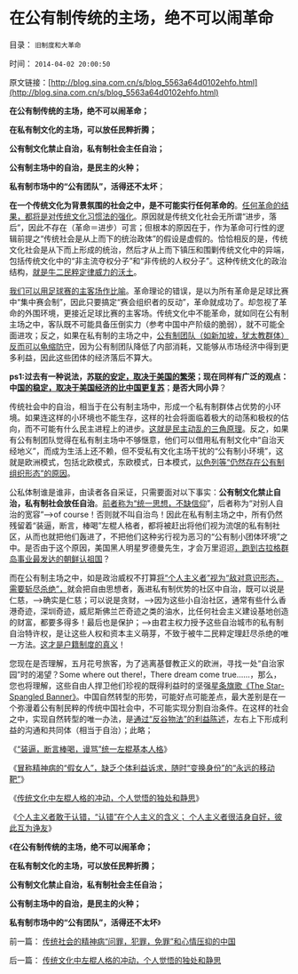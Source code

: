 # 在公有制传统的主场，绝不可以闹革命

目录： `旧制度和大革命` 

时间： `2014-04-02 20:00:50` 

原文链接：[http://blog.sina.com.cn/s/blog_5563a64d0102ehfo.html](http://blog.sina.com.cn/s/blog_5563a64d0102ehfo.html)

**在公有制传统的主场，绝不可以闹革命；**

**在私有制文化的主场，可以放任民粹折腾；**

**公有制文化禁止自治，私有制社会主任自治；**

**公有制主场中的自治，是民主的火种；**

**私有制市场中的“公有团队”，活得还不太坏**；

**在一个传统文化为背景氛围的社会之中，是不可能实行任何革命的**。[任何革命的结果，都将是对传统文化习惯法的强化](../../../2013/10/6/国民如何与公权的烟幕“不争论”？兼谈南北战争.md)。原因就是传统文化社会无所谓“进步，落后”，因此不存在（革命＝进步）可言；但根本的原因在于，作为革命可行性的逻辑前提之“传统社会是从上而下的统治政体”的假设是虚假的。恰恰相反的是，传统文化社会是从下而上形成的统治，然后才从上而下镇压和围剿传统文化中的异端，包括传统文化中的“非主流夺权分子”和“非传统的人权分子”。这种传统文化的政治结构，[就是牛二民粹定律威力的沃土](../../../2014/3/2/公有制困境的公有制囚徒的囚徒博弈.md)。

[我们可以用足球赛的主客场作比喻](../../../2013/10/27/中国足球和围棋的共同痼疾.md)。革命理论的错误，是以为所有革命是足球比赛中“集中赛会制”，因此只要搞定“赛会组织者的反动”，革命就成功了。却忽视了革命的外围环境，更接近足球比赛的主客场。传统文化中不能革命，就如同在公有制主场之中，客队既不可能具备压倒实力（参考中国中产阶级的脆弱），就不可能全面进攻；反之，如果在私有制的主场之中，[公有制团队（如新加坡，犹太教群体）反而可以龟缩防守](../../../2011/1/29/“中央帝国太大了”太难管理了.md)，因为公有制团队降低了内部消耗，又能够从市场经济中得到更多利益，因此这些团体的经济落后不算大。

**ps1:过去有一种说法，苏[联的安定，取决于美国的繁荣](../../../2008/10/3/俄国不是中国模仿的对象.md)；现在同样有广泛的观点：中[国的稳定，取决于美国经济的比中国更复苏](../../../2014/3/30/自暴自弃的“出口导向”,补贴了农民工？还是补贴了体制特权？.md)**；**是否大同小异**？

传统社会中的自治，相当于在公有制主场中，形成一个私有制群体占优势的小环境。如果连这样的小环境也不能生存，这样的社会将面临着极大的动荡和极权的估向，而不可能有什么民主进程上的进步。[这就是民主动乱的三角原理](../../../2011/4/5/二战后亚非拉“民主乱局”的三角原理.md)。反之，如果有公有制团队觉得在私有制主场中不够惬意，他们可以借用私有制文化中“自治天经地义”，而成为生活上还不赖，但不受私有文化主场干扰的“公有制小环境”，这就是欧洲模式，包括北欧模式，东欧模式，日本模式，[以色列等“仍然存在公有制组织形态”的原因](../../../2011/9/26/以色列的农业自给和外汇收入和战争潜力.md)。

公私体制谁是谁非，由读者各自采证，只需要面对以下事实：**公有制文化禁止自治，私有制社会放任自治**。[前者称为“统一思想，不缺信仰](../../../2013/2/20/统一信仰与法家暴政，是举国体制的硬币两面；.md)”，后者称为“对别人自治的宽容”——>of
course！否则就不叫自治鸟！因此在私有制主场之中，所有仍然残留着“装逼，断言，棒喝”左棍人格者，都将被赶出将他们视为流氓的私有制社区，从而也就把他们轰进了，不把他们这种劣行视为恶习的“公有制小团体环境”之中。是否由于这个原因，美国黑人明星罗德曼先生，才会万里迢迢[，跑到古拉格群岛事业最发达的朝鲜认祖国](../../../2012/6/12/朝鲜民主集中制中的统治阶级和剥削阶级.md)？

而在公有制主场之中，如是政治威权不打算[将“个人主义者”视为“敌对意识形态，需要斩尽杀绝”，](http://darthvad.blog.sohu.com/166685558.html)就会把自由思想者，轰进私有制优势的社区中自治，既可以说是仁慈，——>确实是仁慈；可以说是贪财，——>因为这些小自治社区，通常有些什么香港奇迹，深圳奇迹，威尼斯佛兰芒奇迹之类的油水，比任何社会主义建设基地创造的财富，都要多得多！最后也是保护；——>由君主权力授予这些自治城市的私有制自治特许权，是让这些人权和资本主义萌芽，不致于被牛二民粹定理赶尽杀绝的唯一方法。[这才是户籍制度的真义](../../../2010/3/6/为户籍制度正名，是民主启蒙的关键一环.md)！

您现在是否理解，五月花号旅客，为了逃离基督教正义的欧洲，寻找一处“自治家园”时的渴望？Some where out
there!，There dream come
true……，那么，您也将理解，这些自由人捍卫他们珍视的既得利益时的坚强[星条旗歌《The
Star-Spangled
Banner》](../../../2011/5/9/独立战争没有保证美国的独立；星条旗歌.md)。中国自然转型的形势，可能好点可能差点，最大差别是在一个弥漫着公有制民粹的传统中国社会中，不可能实现分割自治条件。在这样的社会之中，实现自然转型的唯一办法，是[通过“反谷物法”的利益陈述](../../../2014/1/11/大宪章精神“永远的辉格党”的历史轨迹，民主进程的两个时间窗口.md)，左右上下形成利益的沟通和共同体（相当于自治）；此略；

《[“装逼，断言棒喝，谩骂”统一左棍基本人格](../../../2014/3/28/“装逼，断言棒喝，谩骂”统一左棍基本人格.md)》

《[冒称精神病的“假女人”，缺乏个体利益诉求，随时“变换身份”的“永远的移动靶”](../../../2014/3/29/左棍冒称精神病的“假女人”.md)》

《[传统文化中左棍人格的冲动，个人觉悟的独处和静思](../../../2014/3/31/传统文化中左棍人格的冲动，个人觉悟的独处和静思.md)》

《[个人主义者敢于认错，“认错”在个人主义的含义；
个人主义者很洁身自好，彼此互为诤友](../../../2014/4/1/个人主义者敢于认错，公民社会中“认错”的含义.md)》

《**在公有制传统的主场，绝不可以闹革命；**

**在私有制文化的主场，可以放任民粹折腾；**

**公有制文化禁止自治，私有制社会主任自治；**

**公有制主场中的自治，是民主的火种；**

**私有制市场中的“公有团队”，活得还不太坏**》

前一篇： [传统社会的精神病“问罪，犯罪，免罪”和心情压抑的中国](../../../2014/4/4/传统社会的精神病“问罪，犯罪，免罪”和心情压抑的中国.md)

后一篇： [传统文化中左棍人格的冲动，个人觉悟的独处和静思](../../../2014/3/31/传统文化中左棍人格的冲动，个人觉悟的独处和静思.md)

